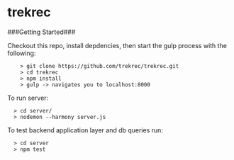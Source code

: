 trekrec
====

###Getting Started###

Checkout this repo, install depdencies, then start the gulp process with the following:

```
	> git clone https://github.com/trekrec/trekrec.git
	> cd trekrec
	> npm install
	> gulp -> navigates you to localhost:8000
```

To run server:

```
  > cd server/
  > nodemon --harmony server.js
```

To test backend application layer and db queries run:

```
  > cd server
  > npm test
```
